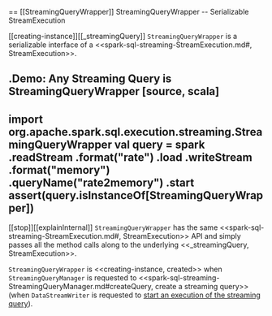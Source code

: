 == [[StreamingQueryWrapper]] StreamingQueryWrapper -- Serializable StreamExecution

[[creating-instance]][[_streamingQuery]]
`StreamingQueryWrapper` is a serializable interface of a <<spark-sql-streaming-StreamExecution.md#, StreamExecution>>.

.Demo: Any Streaming Query is StreamingQueryWrapper
[source, scala]
----
import org.apache.spark.sql.execution.streaming.StreamingQueryWrapper
val query = spark
  .readStream
  .format("rate")
  .load
  .writeStream
  .format("memory")
  .queryName("rate2memory")
  .start
assert(query.isInstanceOf[StreamingQueryWrapper])
----

[[stop]][[explainInternal]]
`StreamingQueryWrapper` has the same <<spark-sql-streaming-StreamExecution.md#, StreamExecution>> API and simply passes all the method calls along to the underlying <<_streamingQuery, StreamExecution>>.

`StreamingQueryWrapper` is <<creating-instance, created>> when `StreamingQueryManager` is requested to <<spark-sql-streaming-StreamingQueryManager.md#createQuery, create a streaming query>> (when `DataStreamWriter` is requested to [start an execution of the streaming query](DataStreamWriter.md#start)).

